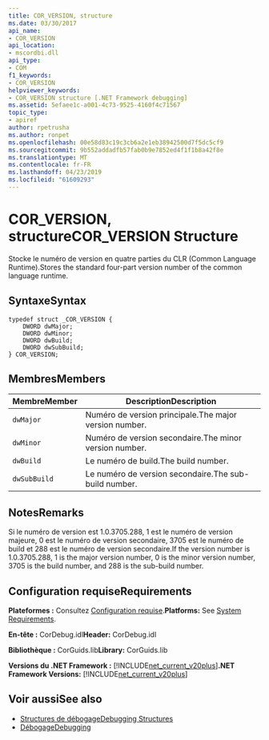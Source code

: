 ```yaml
---
title: COR_VERSION, structure
ms.date: 03/30/2017
api_name:
- COR_VERSION
api_location:
- mscordbi.dll
api_type:
- COM
f1_keywords:
- COR_VERSION
helpviewer_keywords:
- COR_VERSION structure [.NET Framework debugging]
ms.assetid: 5efaee1c-a001-4c73-9525-4160f4c71567
topic_type:
- apiref
author: rpetrusha
ms.author: ronpet
ms.openlocfilehash: 00e58d83c19c3cb6a2e1eb38942500d7f5dc5cf9
ms.sourcegitcommit: 9b552addadfb57fab0b9e7852ed4f1f1b8a42f8e
ms.translationtype: MT
ms.contentlocale: fr-FR
ms.lasthandoff: 04/23/2019
ms.locfileid: "61609293"
---
```

# <a name="corversion-structure"></a><span data-ttu-id="cd4d8-102">COR_VERSION, structure</span><span class="sxs-lookup"><span data-stu-id="cd4d8-102">COR_VERSION Structure</span></span>
<span data-ttu-id="cd4d8-103">Stocke le numéro de version en quatre parties du CLR (Common Language Runtime).</span><span class="sxs-lookup"><span data-stu-id="cd4d8-103">Stores the standard four-part version number of the common language runtime.</span></span>  
  
## <a name="syntax"></a><span data-ttu-id="cd4d8-104">Syntaxe</span><span class="sxs-lookup"><span data-stu-id="cd4d8-104">Syntax</span></span>  
  
```  
typedef struct _COR_VERSION {  
    DWORD dwMajor;  
    DWORD dwMinor;  
    DWORD dwBuild;  
    DWORD dwSubBuild;  
} COR_VERSION;  
```  
  
## <a name="members"></a><span data-ttu-id="cd4d8-105">Membres</span><span class="sxs-lookup"><span data-stu-id="cd4d8-105">Members</span></span>  
  
|<span data-ttu-id="cd4d8-106">Membre</span><span class="sxs-lookup"><span data-stu-id="cd4d8-106">Member</span></span>|<span data-ttu-id="cd4d8-107">Description</span><span class="sxs-lookup"><span data-stu-id="cd4d8-107">Description</span></span>|  
|------------|-----------------|  
|`dwMajor`|<span data-ttu-id="cd4d8-108">Numéro de version principale.</span><span class="sxs-lookup"><span data-stu-id="cd4d8-108">The major version number.</span></span>|  
|`dwMinor`|<span data-ttu-id="cd4d8-109">Numéro de version secondaire.</span><span class="sxs-lookup"><span data-stu-id="cd4d8-109">The minor version number.</span></span>|  
|`dwBuild`|<span data-ttu-id="cd4d8-110">Le numéro de build.</span><span class="sxs-lookup"><span data-stu-id="cd4d8-110">The build number.</span></span>|  
|`dwSubBuild`|<span data-ttu-id="cd4d8-111">Le numéro de version secondaire.</span><span class="sxs-lookup"><span data-stu-id="cd4d8-111">The sub-build number.</span></span>|  
  
## <a name="remarks"></a><span data-ttu-id="cd4d8-112">Notes</span><span class="sxs-lookup"><span data-stu-id="cd4d8-112">Remarks</span></span>  
 <span data-ttu-id="cd4d8-113">Si le numéro de version est 1.0.3705.288, 1 est le numéro de version majeure, 0 est le numéro de version secondaire, 3705 est le numéro de build et 288 est le numéro de version secondaire.</span><span class="sxs-lookup"><span data-stu-id="cd4d8-113">If the version number is 1.0.3705.288, 1 is the major version number, 0 is the minor version number, 3705 is the build number, and 288 is the sub-build number.</span></span>  
  
## <a name="requirements"></a><span data-ttu-id="cd4d8-114">Configuration requise</span><span class="sxs-lookup"><span data-stu-id="cd4d8-114">Requirements</span></span>  
 <span data-ttu-id="cd4d8-115">**Plateformes :** Consultez [Configuration requise](../../../../docs/framework/get-started/system-requirements.md).</span><span class="sxs-lookup"><span data-stu-id="cd4d8-115">**Platforms:** See [System Requirements](../../../../docs/framework/get-started/system-requirements.md).</span></span>  
  
 <span data-ttu-id="cd4d8-116">**En-tête :** CorDebug.idl</span><span class="sxs-lookup"><span data-stu-id="cd4d8-116">**Header:** CorDebug.idl</span></span>  
  
 <span data-ttu-id="cd4d8-117">**Bibliothèque :** CorGuids.lib</span><span class="sxs-lookup"><span data-stu-id="cd4d8-117">**Library:** CorGuids.lib</span></span>  
  
 <span data-ttu-id="cd4d8-118">**Versions du .NET Framework :** [!INCLUDE[net_current_v20plus](../../../../includes/net-current-v20plus-md.md)]</span><span class="sxs-lookup"><span data-stu-id="cd4d8-118">**.NET Framework Versions:** [!INCLUDE[net_current_v20plus](../../../../includes/net-current-v20plus-md.md)]</span></span>  
  
## <a name="see-also"></a><span data-ttu-id="cd4d8-119">Voir aussi</span><span class="sxs-lookup"><span data-stu-id="cd4d8-119">See also</span></span>

- [<span data-ttu-id="cd4d8-120">Structures de débogage</span><span class="sxs-lookup"><span data-stu-id="cd4d8-120">Debugging Structures</span></span>](../../../../docs/framework/unmanaged-api/debugging/debugging-structures.md)
- [<span data-ttu-id="cd4d8-121">Débogage</span><span class="sxs-lookup"><span data-stu-id="cd4d8-121">Debugging</span></span>](../../../../docs/framework/unmanaged-api/debugging/index.md)
